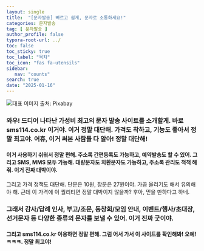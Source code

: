 ```yaml
---
layout: single
title:  "[문자발송] 빠르고 쉽게, 문자로 소통하세요!"
categories: 문자발송
tag: [ 문자발송 ]
author_profile: false
typora-root-url: ../
toc: false
toc_sticky: true
toc_label: "목차"
toc_icon: "fas fa-utensils"
sidebar:
   nav: "counts"
search: true
date: "2025-01-16"
---
```


![대표 이미지](https://pixabay.com/get/g2bf1d5c85a5e01fdbc53ecc1189d847318a7bf244a06cfe6bbf5668d454ea252a131f15d97d99402d8bb70ad487878f3cdeb59c5adf31117c2bf5c5e3a132b76_640.jpg) 출처: Pixabay <!-- Markdown 이미지 삽입 -->

### 와우! 드디어 나타난 가성비 최고의 문자 발송 사이트를 소개할게. 바로 sms114.co.kr 이거야. 이거 정말 대단해. 가격도 착하고, 기능도 좋아서 정말 최고야. 어휴, 이거 써본 사람들 다 알아! 정말 대단해! 

#### 이거 사용하기 쉬워서 정말 편해. 주소록 간편등록도 가능하고, 예약발송도 할 수 있어. 그리고 SMS, MMS 모두 가능해. 대량문자도 치환문자도 가능하고, 주소록 관리도 척척 해줘. 이거 진짜 대박이야. 

그리고 가격 정책도 대단해. 단문은 10원, 장문은 27원이야. 가끔 올리기도 해서 유의해야 해. 근데 이 가격에 이 퀄리티면 정말 대박이지 않을까? 후아, 믿을 만하다고 하네. 

### 그래서 감사/답례 인사, 부고/조문, 동창회/모임 안내, 이벤트/행사/초대장, 선거문자 등 다양한 종류의 문자를 보낼 수 있어. 이거 진짜 굿이야. 

#### 그리고 sms114.co.kr 이용하면 정말 편해. 그럼 어서 가서 이 사이트를 확인해봐! 오예!ㅋㅋㅋ. 정말 최고야!
